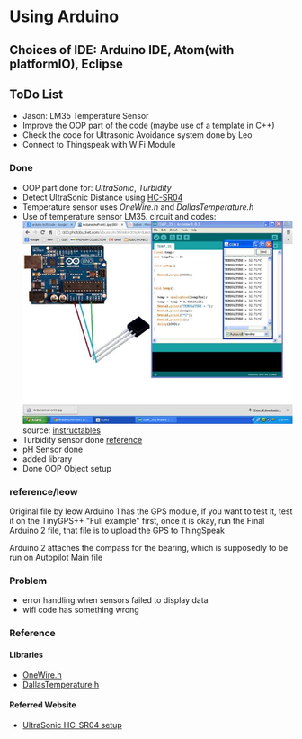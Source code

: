 # Using Arduino 
## Choices of IDE: Arduino IDE, Atom(with platformIO), Eclipse

## ToDo List
- Jason: LM35 Temperature Sensor
- Improve the OOP part of the code (maybe use of a template in C++)
- Check the code for Ultrasonic Avoidance system done by Leo
- Connect to Thingspeak with WiFi Module

### Done
* OOP part done for: _UltraSonic_, _Turbidity_
* Detect UltraSonic Distance using [HC-SR04](https://www.amazon.com/SainSmart-HC-SR04-Ranging-Detector-Distance/dp/B004U8TOE6)
* Temperature sensor uses _OneWire.h_ and _DallasTemperature.h_ 
* Use of temperature sensor LM35. circuit and codes:
![LM35](/reference/temperatureLM35/LM35.jpg)
source: [instructables](http://www.instructables.com/id/ARDUINO-TEMPERATURE-SENSOR-LM35/)
* Turbidity sensor done [reference](https://www.dfrobot.com/wiki/index.php/Turbidity_sensor_SKU:_SEN0189)
* pH Sensor done
* added library
* Done OOP Object setup

### reference/leow
Original file by leow
Arduino 1 has the GPS module, if you want to test it, test it on the TinyGPS++ "Full example" first, once it is okay, run the Final Arduino 2 file, that file is to upload the GPS to ThingSpeak

Arduino 2 attaches the compass for the bearing, which is supposedly to be run on Autopilot Main file

### Problem
* error handling when sensors failed to display data
* wifi code has something wrong

### Reference

#### Libraries
* [OneWire.h](https://github.com/PaulStoffregen/OneWire)
* [DallasTemperature.h](https://github.com/milesburton/Arduino-Temperature-Control-Library)

#### Referred Website
* [UltraSonic HC-SR04 setup](http://howtomechatronics.com/tutorials/arduino/ultrasonic-sensor-hc-sr04/)



